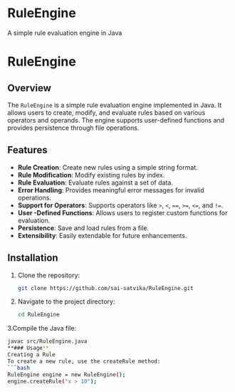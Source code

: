 # RuleEngine
A simple rule evaluation engine in Java
# RuleEngine

## Overview
The `RuleEngine` is a simple rule evaluation engine implemented in Java. It allows users to create, modify, and evaluate rules based on various operators and operands. The engine supports user-defined functions and provides persistence through file operations.

## Features
- **Rule Creation**: Create new rules using a simple string format.
- **Rule Modification**: Modify existing rules by index.
- **Rule Evaluation**: Evaluate rules against a set of data.
- **Error Handling**: Provides meaningful error messages for invalid operations.
- **Support for Operators**: Supports operators like `>`, `<`, `==`, `>=`, `<=`, and `!=`.
- **User  -Defined Functions**: Allows users to register custom functions for evaluation.
- **Persistence**: Save and load rules from a file.
- **Extensibility**: Easily extendable for future enhancements.

## Installation
1. Clone the repository:
   ```bash
   git clone https://github.com/sai-satvika/RuleEngine.git
2. Navigate to the project directory:
   ```bash
   cd RuleEngine
3.Compile the Java file:
   ```bash
   javac src/RuleEngine.java
**### Usage**
Creating a Rule
To create a new rule, use the createRule method:
   ```bash
   RuleEngine engine = new RuleEngine();
   engine.createRule("x > 10");

   
